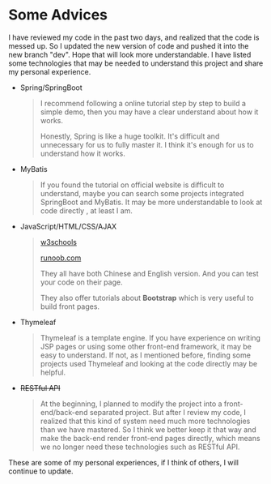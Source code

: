# Some Advices

I have reviewed my code in the past two days, and realized that the code is messed up. So I updated the new version of code and pushed it into the new branch "dev". Hope that will look more understandable. I have listed some technologies that may be needed to understand this project and share my personal experience.

* Spring/SpringBoot

  > I recommend following a online tutorial step by step to build a simple demo, then you may have a clear understand about how it works. 
  >
  > Honestly, Spring is like a huge toolkit. It's difficult and unnecessary for us to fully master it. I think it's enough for us to understand how it works. 

* MyBatis

  > If you found the tutorial on official website is difficult to understand, maybe you can search some projects integrated SpringBoot and MyBatis. It may be more understandable to look at code directly , at least I am.

* JavaScript/HTML/CSS/AJAX

  >[w3schools](https://www.w3schools.com/)
  >
  >[runoob.com](https://www.runoob.com/) 
  >
  >They all have both Chinese and English version. And you can test your code on their page.
  >
  >They also offer tutorials about **Bootstrap** which is very useful to build front pages.

* Thymeleaf

  > Thymeleaf  is a template engine. If you have experience on writing JSP pages or using some other front-end framework, it may be easy to understand. If not, as I mentioned before, finding some projects used Thymeleaf and looking at the code directly may be helpful.

* ~~RESTful API~~

  > At the beginning, I planned to modify the project into a front-end/back-end separated project. But after I review my code, I realized that this kind of system need much more technologies than we have mastered. So I think we better keep it that way and make the back-end render front-end pages directly, which means we no longer need these technologies such as RESTful API.



These are some of my personal experiences, if I think of others, I will continue to update.

